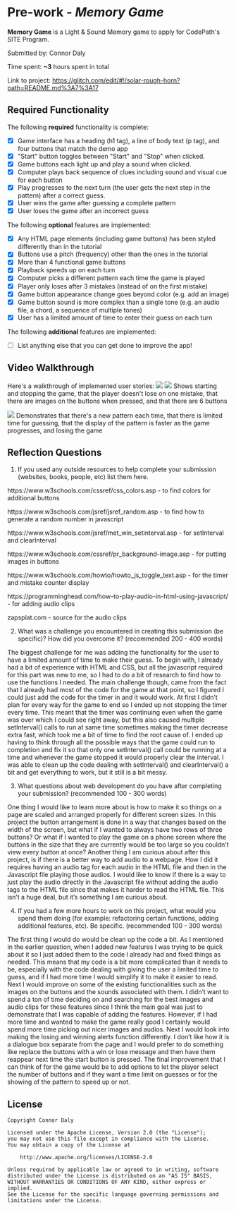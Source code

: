 # Pre-work - *Memory Game*

**Memory Game** is a Light & Sound Memory game to apply for CodePath's SITE Program. 

Submitted by: Connor Daly

Time spent: **~3** hours spent in total

Link to project: https://glitch.com/edit/#!/solar-rough-horn?path=README.md%3A7%3A17

## Required Functionality

The following **required** functionality is complete:

* [x] Game interface has a heading (h1 tag), a line of body text (p tag), and four buttons that match the demo app
* [x] "Start" button toggles between "Start" and "Stop" when clicked. 
* [x] Game buttons each light up and play a sound when clicked. 
* [x] Computer plays back sequence of clues including sound and visual cue for each button
* [x] Play progresses to the next turn (the user gets the next step in the pattern) after a correct guess. 
* [x] User wins the game after guessing a complete pattern
* [x] User loses the game after an incorrect guess

The following **optional** features are implemented:

* [x] Any HTML page elements (including game buttons) has been styled differently than in the tutorial
* [x] Buttons use a pitch (frequency) other than the ones in the tutorial
* [x] More than 4 functional game buttons
* [x] Playback speeds up on each turn
* [x] Computer picks a different pattern each time the game is played
* [x] Player only loses after 3 mistakes (instead of on the first mistake)
* [x] Game button appearance change goes beyond color (e.g. add an image)
* [x] Game button sound is more complex than a single tone (e.g. an audio file, a chord, a sequence of multiple tones)
* [x] User has a limited amount of time to enter their guess on each turn

The following **additional** features are implemented:

- [ ] List anything else that you can get done to improve the app!

## Video Walkthrough

Here's a walkthrough of implemented user stories:
![](your-link-here)
<img src="https://cdn.glitch.com/a6d66cf8-2528-4a75-b9b2-92603efa6baf%2Fgif1.gif?v=1616548421013">
Shows starting and stopping the game, that the player doesn't lose on one mistake, that there are images on the buttons when pressed, and that there are 6 buttons

<img src="https://cdn.glitch.com/a6d66cf8-2528-4a75-b9b2-92603efa6baf%2Fgif2.gif?v=1616549358771">
Demonstrates that there's a new pattern each time, that there is limited time for guessing, that the display of the pattern is faster as the game progresses, and losing the game

## Reflection Questions
1. If you used any outside resources to help complete your submission (websites, books, people, etc) list them here. 
<p>https://www.w3schools.com/cssref/css_colors.asp - to find colors for additional buttons</p>
<p>https://www.w3schools.com/jsref/jsref_random.asp - to find how to generate a random number in javascript</p>
<p>https://www.w3schools.com/jsref/met_win_setinterval.asp - for setInterval and clearInterval</p>
<p>https://www.w3schools.com/cssref/pr_background-image.asp - for putting images in buttons</p>
<p>https://www.w3schools.com/howto/howto_js_toggle_text.asp - for the timer and mistake counter display</p>
<p>https://programminghead.com/how-to-play-audio-in-html-using-javascript/ - for adding audio clips</p>
<p>zapsplat.com - source for the audio clips</p>

2. What was a challenge you encountered in creating this submission (be specific)? How did you overcome it? (recommended 200 - 400 words) 

The biggest challenge for me was adding the functionality for the user to have a limited amount of time to make their guess. To begin with, I already had a bit of experience with HTML and CSS, but all the javascript required for this part was new to me, so I had to do a bit of research to find how to use the functions I needed. The main challenge though, came from the fact that I already had most of the code for the game at that point, so I figured I could just add the code for the timer in and it would work. At first I didn’t plan for every way for the game to end so I ended up not stopping the timer every time. This meant that the timer was continuing even when the game was over which I could see right away, but this also caused multiple setInterval() calls to run at same time sometimes making the timer decrease extra fast, which took me a bit of time to find the root cause of. I ended up having to think through all the possible ways that the game could run to completion and fix it so that only one setInterval() call could be running at a time and whenever the game stopped it would properly clear the interval. I was able to clean up the code dealing with setInterval() and clearInterval() a bit and get everything to work, but it still is a bit messy.


3. What questions about web development do you have after completing your submission? (recommended 100 - 300 words) 

One thing I would like to learn more about is how to make it so things on a page are scaled and arranged properly for different screen sizes. In this project the button arrangement is done in a way that changes based on the width of the screen, but what if I wanted to always have two rows of three buttons? Or what if I wanted to play the game on a phone screen where the buttons in the size that they are currently would be too large so you couldn’t view every button at once? Another thing I am curious about after this project, is if there is a better way to add audio to a webpage. How I did it requires having an audio tag for each audio in the HTML file and then in the Javascript file playing those audios. I would like to know if there is a way to just play the audio directly in the Javascript file without adding the audio tags to the HTML file since that makes it harder to read the HTML file. This isn’t a huge deal, but it’s something I am curious about.

4. If you had a few more hours to work on this project, what would you spend them doing (for example: refactoring certain functions, adding additional features, etc). Be specific. (recommended 100 - 300 words) 

The first thing I would do would be clean up the code a bit. As I mentioned in the earlier question, when I added new features I was trying to be quick about it so I just added them to the code I already had and fixed things as needed. This means that my code is a bit more complicated than it needs to be, especially with the code dealing with giving the user a limited time to guess, and if I had more time I would simplify it to make it easier to read. Next I would improve on some of the existing functionalities such as the images on the buttons and the sounds associated with them. I didn’t want to spend a ton of time deciding on and searching for the best images and audio clips for these features since I think the main goal was just to demonstrate that I was capable of adding the features. However, if I had more time and wanted to make the game really good I certainly would spend more time picking out nicer images and audios. Next I would look into making the losing and winning alerts function differently. I don’t like how it is a dialogue box separate from the page and I would prefer to do something like replace the buttons with a win or lose message and then have them reappear next time the start button is pressed. The final improvement that I can think of for the game would be to add options to let the player select the number of buttons and if they want a time limit on guesses or for the showing of the pattern to speed up or not.



## License

    Copyright Connor Daly

    Licensed under the Apache License, Version 2.0 (the "License");
    you may not use this file except in compliance with the License.
    You may obtain a copy of the License at

        http://www.apache.org/licenses/LICENSE-2.0

    Unless required by applicable law or agreed to in writing, software
    distributed under the License is distributed on an "AS IS" BASIS,
    WITHOUT WARRANTIES OR CONDITIONS OF ANY KIND, either express or implied.
    See the License for the specific language governing permissions and
    limitations under the License.